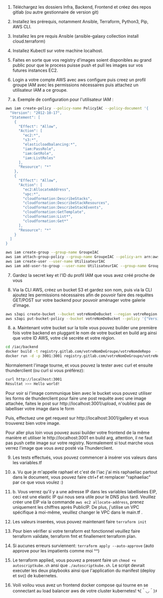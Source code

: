 1. Téléchargez les dossiers Infra, Backend, Frontend et créez des repos gitlab (ou autre gestionnaire de version git) 

2. Installez les prérequis, notamment Ansible, Terraform, Python3, Pip, AWS CLI.

3. Installez les pre requis Ansible (ansible-galaxy collection install cloud.terraform)

4. Installez Kubectl sur votre machine localhost.

5. Faites en sorte que vos registry d'images soient disponibles au grand public pour que le process puisse push et pull les images sur vos futures instances EC2.

6. Login a votre compte AWS avec aws configure puis creez un profil groupe IAM avec les permissions nécessaires puis attachez un utilisateur IAM a ce groupe. 

6. a. Exemple de configuration pour l'utilisateur IAM : 
```bash
aws iam create-policy --policy-name PolicyIAC --policy-document '{
  "Version": "2012-10-17",
  "Statement": [
    {
      "Effect": "Allow",
      "Action": [
        "ec2:*",
        "s3:*",
        "elasticloadbalancing:*",
        "iam:PassRole",
        "iam:GetRole",
        "iam:ListRoles"
      ],
      "Resource": "*"
    },
    {
      "Effect": "Allow",
      "Action": [
        "ec2:AllocateAddress", 
        "vpc:*",
        "cloudformation:DescribeStacks",
        "cloudformation:DescribeStackResources",
        "cloudformation:DescribeStackEvents",
        "cloudformation:GetTemplate",
        "cloudformation:List*",
        "cloudformation:Get*"
      ],
      "Resource": "*"
    }
  ]
}
```
```bash
aws iam create-group --group-name GroupeIAC
aws iam attach-group-policy --group-name GroupeIAC --policy-arn arn:aws:iam::VOTRE_ID_DE_COMPTE:policy/PolicyIAC
aws iam create-user --user-name UtilisateurIAC
aws iam add-user-to-group --user-name UtilisateurIAC --group-name GroupeIAC
```

7. Gardez la secret key et l'ID du profil IAM que vous avez créé proche de vous

8. Via la CLI AWS, créez un bucket S3 et gardez son nom, puis via la CLI ajoutez les permissions nécessaires afin de pouvoir faire des  requêtes GET/POST sur votre backend pour pouvoir aménager votre galerie d'image. 

```bash 
aws s3api create-bucket --bucket votreNomDeBucket --region votreRegion
aws s3api put-bucket-policy --bucket votreNomDeBucket --policy '{"Version":"2012-10-17","Statement":[{"Effect":"Allow","Principal":"*","Action":["s3:PutObject","s3:GetObject","s3:ListBucket","s3:DeleteObject","s3:PutObjectAcl"],"Resource":["arn:aws:s3:::votreNomDeBucket","arn:aws:s3:::votreNomDeBucket/*"]}]}'
```

8. a. Maintenant votre bucket sur la toile vous pouvez builder une première fois votre backend en pluggant le nom de votre bucket en build arg ainsi que votre ID AWS, votre clé secrète et votre région.

```bash
cd /iac/backend
docker build -t registry.gitlab.com/votreNomDeGroupe/votreNomdeRepo  --build-arg AWS_ACCESS_KEY_ID=votreAccessKeyID --build-arg AWS_SECRET_ACCESS_KEY=votreSecretAccessKey --build-arg S3_REGION=votreRegion --build-arg S3_BUCKET=votreNomDeBucket
docker run -d -p 3001:3001 registry.gitlab.com/votreNomDeGroupe/votreNomdeRepo
```
Normalement l'image tourne, et vous pouvez la tester avec curl et ensuite thunderclient (ou curl si vous préférez): 
```bash
curl http://localhost:3001 
Résultat >>> Hello world! 
```
Pour voir si l'image communique bien avec le bucket vous pouvez utiliser les forms de thunderclient pour faire une post requête avec une image attachée, faites le post sur http://localhost:3001/upload, n'oubliez pas de labelliser votre image dans le form 

Puis, effectuez une get request sur http://localhost:3001/gallery et vous trouverez bien votre image. 

Pour aller plus loin vous pouvez aussi builder votre frontend de la même manière et utiliser le http://localhost:3001 en build arg, attention, il ne faut pas push cette image sur votre registry. Normalement si tout marche vous verrez l'image que vous avez posté via Thunderclient. 

9. Les tests effectués, vous pouvez commencer à insérer vos valeurs dans les variables.tf 

9. a. Vu que je m'appelle raphael et c'est de l'iac j'ai mis raphaeliac partout dans le document, vous pouvez faire ctrl+f et remplacer "raphaeliac" par ce que vous voulez :)  

9. b. Vous verrez qu'il y a une adresse IP dans les variables labellisées EIP, ceci est une elastic IP qui nous sera utile pour le DNS plus tard. Veuillez créer une EIP via la commande ```aws ec2 allocate-address```, prenez uniquement les chiffres après PublicIP. De plus, j'utilise un VPC spécifique à moi-même, veuillez changer le VPC dans le main.tf . 

10. Les valeurs inserées, vous pouvez maintenant faire ``terraform init``

11. Pour bien vérifier si votre terraform est fonctionnel veuillez faire terraform validate, terraform fmt et finallement terraform plan. 

12. Si aucunes erreurs surviennent: ``terraform apply --auto-approve`` (auto approve pour les impatients comme moi ^^)

13. Le terraform applied, vous pouvez a present faire un `chmod +x autoscriptkube.sh` ansi que `./autoscriptkube.sh`. Le script devrait executer les deux playbooks ainsi que l'application du manifest (deploy et svc) de kubernetes. 

24. Voili voilou vous avez un frontend docker compose qui tourne en se connectant au load balancer aws de votre cluster kubernetes!  ٩(＾◡＾)۶ 


